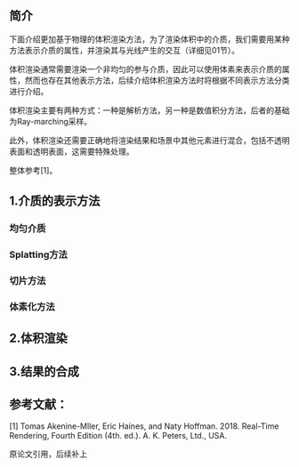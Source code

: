 ## 简介

下面介绍更加基于物理的体积渲染方法，为了渲染体积中的介质，我们需要用某种方法表示介质的属性，并渲染其与光线产生的交互（详细见01节）。

体积渲染通常需要渲染一个非均匀的参与介质，因此可以使用体素来表示介质的属性，然而也存在其他表示方法，后续介绍体积渲染方法时将根据不同表示方法分类进行介绍。

体积渲染主要有两种方式：一种是解析方法，另一种是数值积分方法，后者的基础为Ray-marching采样。

此外，体积渲染还需要正确地将渲染结果和场景中其他元素进行混合，包括不透明表面和透明表面，这需要特殊处理。

整体参考[1]。

## 1.介质的表示方法
### 均匀介质
### Splatting方法
### 切片方法
### 体素化方法

## 2.体积渲染

## 3.结果的合成


## 参考文献：

[1] Tomas Akenine-Mller, Eric Haines, and Naty Hoffman. 2018. Real-Time Rendering, Fourth Edition (4th. ed.). A. K. Peters, Ltd., USA.

原论文引用，后续补上